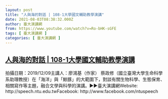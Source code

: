 ```yaml
---
layout: post
title: "人與海的對話 | 108-1大學國文輔助教學演講"
date: 2021-08-03T08:38:32.000Z
author: 臺大演講網
from: https://www.youtube.com/watch?v=Ro-bHK-sGFE
tags: [ 臺大演講網 ]
categories: [ 臺大演講網 ]
---
```

<!--1627979912000-->
[人與海的對話 | 108-1大學國文輔助教學演講](https://www.youtube.com/watch?v=Ro-bHK-sGFE)
------

<div>
拍攝日期：2019/12/09主講人：廖鴻基（作家）                蔡政修（國立臺灣大學生命科學系助理教授）在「海洋」與「鯨豚」的大範圍下，對談有關生物科學、生態保育、相關寫作等主題，融合文學與科學的演講。►►臺大演講網Website: http://speech.ntu.edu.twFacebook: http://www.facebook.com/ntuspeech
</div>
